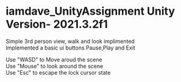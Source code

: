 # iamdave_UnityAssignment  Unity Version- 2021.3.2f1  
Simple 3rd person view, walk and look implimented   
Implemented a basic ui buttons Pause,Play and Exit   
  
Use "WASD" to Move aroud the scene   
Use "Mouse" to look around the scene  
Use "Esc" to escape the lock cursor state  
